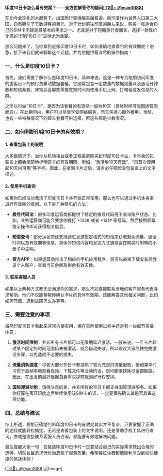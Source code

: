 **印度10日卡怎么看有效期？——全方位解答你的疑问[[TG💪+ @esim1088](https://t.me/s/esim1088)]**

在如今全球化的大趋势下，出国旅行变得越来越普遍。而印度作为世界人口第二大国，自然吸引了无数游客的目光。对于计划前往印度的朋友来说，购买一张适合自己的SIM卡无疑是最基本的需求之一。尤其是对于短期旅行者而言，选择一款性价比高的“印度10日卡”显得尤为重要。

那么问题来了，当你拿到这张印度10日卡时，如何准确地查看它的有效期呢？别急，接下来我们就来聊聊这个话题，并为你提供最详尽的操作指南！

### 一、什么是印度10日卡？

首先，我们需要了解什么是印度10日卡。简单来说，这是一种专为短期访问印度的游客设计的预付费移动数据套餐。它通常包含一定数量的数据流量以及通话分钟数和短信条数，非常适合那些需要在短时间内使用手机上网、打电话或发信息的人群。

之所以叫做“10日卡”，是因为该套餐的有效期一般为10天（具体时间可能因运营商而异）。在此期间内，用户可以尽情享受网络服务，而无需担心额外费用。当然，也有一些特殊情况下的超长套餐可供选择，但这些都是少数情况。

### 二、如何判断印度10日卡的有效期？

#### 1. 查看包装上的说明

大多数情况下，当你从机场柜台或者正规渠道购买到印度10日卡后，卡本身的包装盒上都会清楚地标明该卡的有效期限。例如，“激活后10天有效”、“自首次使用起10天内可用”等字样。因此，在拿到卡片之后，请务必仔细检查包装盒上的文字描述。

#### 2. 使用手机查询

如果你已经成功激活了印度10日卡并开始正常使用，那么也可以通过手机本身来进行有效期的查询。以下是几种常见的方法：

- **拨号代码法**：很多印度运营商都提供了特定的拨号代码用于查询账户状态。比如，某些运营商可能会要求你拨打 *123# 或者 *121# 等号码，然后按照屏幕提示操作即可获得相关信息。
  
- **短信查询**：部分运营商还支持通过发送指定格式的短信来获取剩余流量、通话时间以及有效期等信息。具体的短信内容和发送方式通常会在购买时附带的小册子中注明。

- **官方APP**：如果运营商推出了相应的手机应用程序，则可以直接下载安装后登录个人账户，查看当前余额及剩余有效天数。

#### 3. 联系客服人员

如果以上两种方式都无法满足你的需求，那么不妨直接联系当地的客户服务代表寻求帮助。他们不仅能够帮你确认卡片的具体有效期，还能解答其他相关问题，比如如何充值、遇到故障怎么办等等。

### 三、需要注意的事项

虽然印度10日卡看起来非常方便实用，但在实际使用过程中还是有一些细节需要注意：

1. **激活时间限制**：并非所有卡片都可以无限期延迟激活。一般来说，一旦卡片超过某个固定的时间范围仍未被激活，就会自动失效。所以建议大家尽快完成激活步骤，以免造成不必要的损失。

2. **流量消耗速度**：尽管大部分10日卡都提供了较为充足的流量配额，但如果平时习惯于高频率地观看视频、下载文件等活动的话，则可能很快耗尽全部额度。因此，在出发前最好根据自身需求提前规划好行程安排。

3. **国际漫游功能**：值得注意的是，并非所有的10日卡都支持国际漫游服务。如果你打算在离开印度之后继续使用该SIM卡的话，一定要事先确认其是否具备这项功能。

### 四、总结与建议

综上所述，要想正确地判断印度10日卡的有效期其实并不复杂，只要掌握了正确的途径就能轻松搞定。无论是查看包装上的文字说明，还是借助手机工具进行查询，亦或是直接联系客服人员咨询，都能够有效地解决问题。

最后提醒大家一句：在挑选印度10日卡时一定要结合自己的实际需求做出合理的选择，切勿盲目追求低价而忽视了服务质量。希望每位读者都能顺利享受到愉快便捷的旅途体验！

[[TG💪+ @esim1088](https://t.me/s/esim1088) ![Image](https://i.postimg.cc/4NQfJmqS/Snipaste-2025-05-13-00-14-12.png)]
